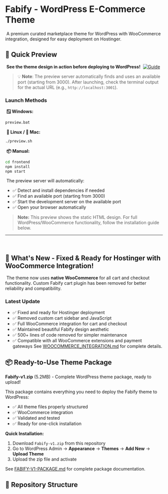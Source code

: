 # Fabify - WordPress E-Commerce Theme
​
A premium curated marketplace theme for WordPress with WooCommerce integration, designed for easy deployment on Hostinger.
​
## 🚀 Quick Preview
​
**See the theme design in action before deploying to WordPress!**
​
[![Guide](https://img.shields.io/badge/📖_Preview_Guide-PREVIEW__GUIDE.md-green?style=for-the-badge)](PREVIEW_GUIDE.md)

> 💡 **Note**: The preview server automatically finds and uses an available port (starting from 3000). After launching, check the terminal output for the actual URL (e.g., `http://localhost:3001`).
​
### Launch Methods
​
**🪟 Windows:**
```bash
preview.bat
```
​
**🐧 Linux / 🍎 Mac:**
```bash
./preview.sh
```
​
**📦 Manual:**
```bash
cd frontend
npm install
npm start
```
​
The preview server will automatically:
- ✅ Detect and install dependencies if needed
- ✅ Find an available port (starting from 3000)
- ✅ Start the development server on the available port
- ✅ Open your browser automatically
​
> **Note:** This preview shows the static HTML design. For full WordPress/WooCommerce functionality, follow the installation guide below.
​
---
​
## 🎉 What's New - Fixed & Ready for Hostinger with WooCommerce Integration!
​
The theme now uses **native WooCommerce** for all cart and checkout functionality. Custom Fabify cart plugin has been removed for better reliability and compatibility.
​
### Latest Update
- ✅ Fixed and ready for Hostinger deployment
- ✅ Removed custom cart sidebar and JavaScript
- ✅ Full WooCommerce integration for cart and checkout
- ✅ Maintained beautiful Fabify design aesthetic
- ✅ 500+ lines of code removed for simpler maintenance
- ✅ Compatible with all WooCommerce extensions and payment gateways
​
See [WOOCOMMERCE_INTEGRATION.md](WOOCOMMERCE_INTEGRATION.md) for complete details.

## 📦 Ready-to-Use Theme Package

**Fabify-v1.zip** (5.2MB) - Complete WordPress theme package, ready to upload!

This package contains everything you need to deploy the Fabify theme to WordPress:
- ✅ All theme files properly structured
- ✅ WooCommerce integration
- ✅ Validated and tested
- ✅ Ready for one-click installation

**Quick Installation:**
1. Download `Fabify-v1.zip` from this repository
2. Go to WordPress Admin → **Appearance** → **Themes** → **Add New** → **Upload Theme**
3. Upload the zip file and activate

See [FABIFY-V1-PACKAGE.md](FABIFY-V1-PACKAGE.md) for complete package documentation.

## 📁 Repository Structure